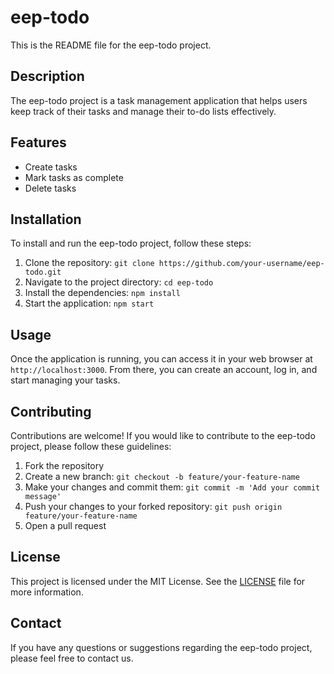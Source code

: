 # eep-todo

This is the README file for the eep-todo project.

## Description

The eep-todo project is a task management application that helps users keep track of their tasks and manage their to-do lists effectively.

## Features

- Create tasks
- Mark tasks as complete
- Delete tasks

## Installation

To install and run the eep-todo project, follow these steps:

1. Clone the repository: `git clone https://github.com/your-username/eep-todo.git`
2. Navigate to the project directory: `cd eep-todo`
3. Install the dependencies: `npm install`
4. Start the application: `npm start`

## Usage

Once the application is running, you can access it in your web browser at `http://localhost:3000`. From there, you can create an account, log in, and start managing your tasks.

## Contributing

Contributions are welcome! If you would like to contribute to the eep-todo project, please follow these guidelines:

1. Fork the repository
2. Create a new branch: `git checkout -b feature/your-feature-name`
3. Make your changes and commit them: `git commit -m 'Add your commit message'`
4. Push your changes to your forked repository: `git push origin feature/your-feature-name`
5. Open a pull request

## License

This project is licensed under the MIT License. See the [LICENSE](LICENSE) file for more information.

## Contact

If you have any questions or suggestions regarding the eep-todo project, please feel free to contact us.
